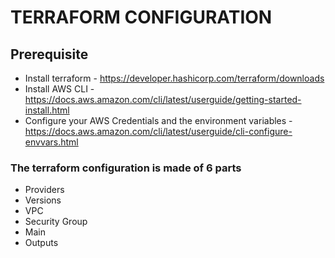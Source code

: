 # TERRAFORM CONFIGURATION

## Prerequisite
* Install terraform - https://developer.hashicorp.com/terraform/downloads
* Install AWS CLI - https://docs.aws.amazon.com/cli/latest/userguide/getting-started-install.html
* Configure your AWS Credentials and  the environment variables - https://docs.aws.amazon.com/cli/latest/userguide/cli-configure-envvars.html

### The terraform configuration is made of 6 parts
* Providers
* Versions
* VPC
* Security Group
* Main
* Outputs
